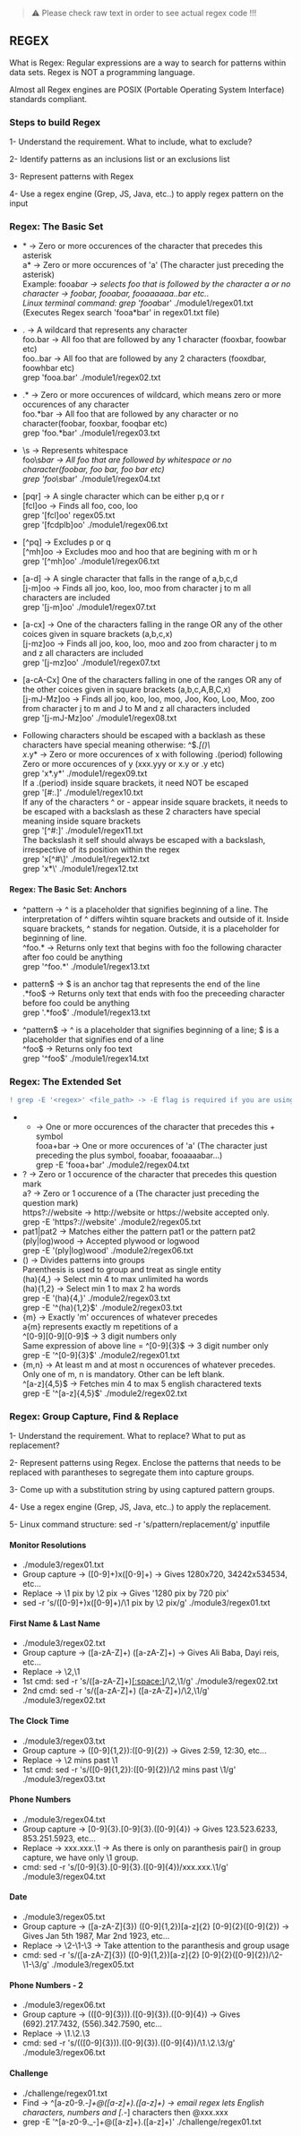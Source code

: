 > :warning: Please check raw text in order to see actual regex code !!!

## REGEX

What is Regex: Regular expressions are a way to search for patterns within data sets.
Regex is NOT a programming language.

Almost all Regex engines are POSIX (Portable Operating System Interface) standards compliant.

### Steps to build Regex
1- Understand the requirement. What to include, what to exclude?

2- Identify patterns as an inclusions list or an exclusions list

3- Represent patterns with Regex

4- Use a regex engine (Grep, JS, Java, etc..) to apply regex pattern on the input

### Regex: The Basic Set
- \* -> Zero or more occurences of the character that precedes this asterisk <br>
a* -> Zero or more occurences of 'a' (The character just preceding the asterisk) <br>
Example: fooa*bar -> selects foo that is followed by the character a or no character -> foobar, fooabar, fooaaaaaa..bar etc.. <br>
Linux terminal command: grep 'fooa*bar' ./module1/regex01.txt (Executes Regex search 'fooa*bar' in regex01.txt file)

- . -> A wildcard that represents any character<br>
foo.bar -> All foo that are followed by any 1 character (fooxbar, foowbar etc)<br>
foo..bar -> All foo that are followed by any 2 characters (fooxdbar, foowhbar etc)<br>
grep 'fooa.bar' ./module1/regex02.txt

- .* -> Zero or more occurences of wildcard, which means zero or more occurences of any character<br>
foo.*bar -> All foo that are followed by any character or no character(foobar, fooxbar, fooqbar etc)<br>
grep 'foo.*bar' ./module1/regex03.txt

- \s -> Represents whitespace<br>
foo\s*bar -> All foo that are followed by whitespace or no character(foobar, foo bar, foo  bar etc)<br>
grep 'foo\s*bar' ./module1/regex04.txt

- [pqr] -> A single character which can be either p,q or r<br>
[fcl]oo -> Finds all foo, coo, loo<br>
grep '[fcl]oo' regex05.txt <br>
grep '[fcdplb]oo' ./module1/regex06.txt

- [^pq] -> Excludes p or q<br>
[^mh]oo -> Excludes moo and hoo that are begining with m or h <br>
grep '[^mh]oo' ./module1/regex06.txt 

- [a-d] -> A single character that falls in the range of a,b,c,d <br>
[j-m]oo -> Finds all joo, koo, loo, moo from character j to m all characters are included <br>
grep '[j-m]oo' ./module1/regex07.txt <br>

- [a-cx] -> One of the characters falling in the range OR any of the other coices given in square brackets (a,b,c,x) <br>
[j-mz]oo -> Finds all joo, koo, loo, moo and zoo from character j to m and z all characters are included <br>
grep '[j-mz]oo' ./module1/regex07.txt

- [a-cA-Cx] One of the characters falling in one of the ranges OR any of the other coices given in square brackets (a,b,c,A,B,C,x) <br>
[j-mJ-Mz]oo -> Finds all joo, koo, loo, moo, Joo, Koo, Loo, Moo, zoo from character j to m and J to M and z all characters included <br>
grep '[j-mJ-Mz]oo' ./module1/regex08.txt

- Following characters should be escaped with a backlash as these characters have special meaning otherwise: ^$*.[()\ <br>
x*\.y* -> Zero or more occurences of x with following .(period) following Zero or more occurences of y (xxx.yyy or x.y or .y etc) <br>
grep 'x*\.y*' ./module1/regex09.txt <br>
If a .(period) inside square brackets, it need NOT be escaped <br>
grep '[#:.]' ./module1/regex10.txt <br>
If any of the characters ^ or - appear inside square brackets, it needs to be escaped with a backslash as these 2 characters have special meaning inside square brackets <br>
grep '[\^#:]' ./module1/regex11.txt <br> 
The backslash it self should always be escaped with a backslash, irrespective of its position within the regex <br>
grep 'x[\^#\\]' ./module1/regex12.txt <br>
grep 'x*\\' ./module1/regex12.txt

#### Regex: The Basic Set: Anchors
- ^pattern -> ^ is a placeholder that signifies beginning of a line. The interpretation of ^ differs wihtin square brackets and outside of it. Inside square brackets, ^ stands for negation. Outside, it is a placeholder for beginning of line. <br>
^foo.* -> Returns only text that begins with foo the following character after foo could be anything <br>
grep '^foo.*' ./module1/regex13.txt

- pattern$ -> $ is an anchor tag that represents the end of the line<br>
.*foo$ -> Returns only text that ends with foo the preceeding character before foo could be anything <br>
grep '.*foo$' ./module1/regex13.txt

- ^pattern$ -> ^ is a placeholder that signifies beginning of a line; $ is a placeholder that signifies end of a line<br>
^foo$ -> Returns only foo text<br>
grep '^foo$' ./module1/regex14.txt

### Regex: The Extended Set

```diff
! grep -E '<regex>' <file_path> -> -E flag is required if you are using Regex extended set on terminal commands
```

- + -> One or more occurences of the character that precedes this + symbol <br>
fooa+bar -> One or more occurences of 'a' (The character just preceding the plus symbol, fooabar, fooaaaabar...) <br>
grep -E 'fooa+bar' ./module2/regex04.txt <br>
- ? -> Zero or 1 occurence of the character that precedes this question mark<br>
a? -> Zero or 1 occurence of a (The character just preceding the question mark)<br>
https?://website -> http://website or https://website accepted only. <br>
grep -E 'https?://website' ./module2/regex05.txt
- pat1|pat2 -> Matches either the pattern pat1 or the pattern pat2 <br>
(ply|log)wood ->  Accepted plywood or logwood<br>
grep -E '(ply|log)wood' ./module2/regex06.txt
- () -> Divides patterns into groups <br>
Parenthesis is used to group and treat as single entity <br>
(ha){4,} -> Select min 4 to max unlimited ha words <br>
(ha){1,2} -> Select min 1 to max 2 ha words <br>
grep -E '(ha){4,}' ./module2/regex03.txt <br>
grep -E '^(ha){1,2}$' ./module2/regex03.txt <br>
- {m} -> Exactly 'm' occurences of whatever precedes <br>
a{m} represents exactly m repetitions of a <br>
^[0-9][0-9][0-9]$ -> 3 digit numbers only <br>
Same expression of above line = ^[0-9]{3}$ -> 3 digit number only <br>
grep -E '^[0-9]{3}$' ./module2/regex01.txt
- {m,n} -> At least m and at most n occurences of whatever precedes. <br>
Only one of m, n is mandatory. Other can be left blank. <br>
^[a-z]{4,5}$ -> Fetches min 4 to max 5 english charactered texts <br>
 grep -E '^[a-z]{4,5}$' ./module2/regex02.txt 

 ### Regex: Group Capture, Find & Replace
 1- Understand the requirement. What to replace? What to put as replacement?

 2- Represent patterns using Regex. Enclose the patterns that needs to be replaced with parantheses to segregate them into capture groups.

 3- Come up with a substitution string by using captured pattern groups.

 4- Use a regex engine (Grep, JS, Java, etc..) to apply the replacement.

 5- Linux command structure: sed -r 's/pattern/replacement/g' inputfile

#### Monitor Resolutions
- ./module3/regex01.txt
- Group capture -> ([0-9]+)x([0-9]+) -> Gives 1280x720, 34242x534534, etc...
- Replace -> \1 pix by \2 pix -> Gives '1280 pix by 720 pix'
- sed -r 's/([0-9]+)x([0-9]+)/\1 pix by \2 pix/g' ./module3/regex01.txt

#### First Name & Last Name
- ./module3/regex02.txt
- Group capture -> ([a-zA-Z]+) ([a-zA-Z]+) -> Gives Ali Baba, Dayi reis, etc...
- Replace -> \2,\1
- 1st cmd: sed -r 's/([a-zA-Z]+)[[:space:]]([a-zA-Z]+)/\2,\1/g' ./module3/regex02.txt
- 2nd cmd: sed -r 's/([a-zA-Z]+) ([a-zA-Z]+)/\2,\1/g' ./module3/regex02.txt

#### The Clock Time
- ./module3/regex03.txt
- Group capture -> ([0-9]{1,2}):([0-9]{2}) -> Gives 2:59, 12:30, etc...
- Replace -> \2 mins past \1
- 1st cmd: sed -r 's/([0-9]{1,2}):([0-9]{2})/\2 mins past \1/g' ./module3/regex03.txt

#### Phone Numbers
- ./module3/regex04.txt
- Group capture -> [0-9]{3}\.[0-9]{3}\.([0-9]{4}) -> Gives 123.523.6233, 853.251.5923, etc...
- Replace -> xxx.xxx.\1 -> As there is only on paranthesis pair() in group capture, we have only \1 group.
- cmd: sed -r 's/[0-9]{3}\.[0-9]{3}\.([0-9]{4})/xxx.xxx.\1/g' ./module3/regex04.txt

#### Date
- ./module3/regex05.txt
- Group capture -> ([a-zA-Z]{3}) ([0-9]{1,2})[a-z]{2} [0-9]{2}([0-9]{2}) -> Gives Jan 5th 1987, Mar 2nd 1923, etc...
- Replace -> \2-\1-\3 -> Take attention to the paranthesis and group usage
- cmd: sed -r 's/([a-zA-Z]{3}) ([0-9]{1,2})[a-z]{2} [0-9]{2}([0-9]{2})/\2-\1-\3/g' ./module3/regex05.txt

#### Phone Numbers - 2
- ./module3/regex06.txt
- Group capture -> \(([0-9]{3})\).([0-9]{3}).([0-9]{4}) -> Gives (692).217.7432, (556).342.7590, etc...
- Replace -> \1.\2.\3
- cmd: sed -r 's/\(([0-9]{3})\).([0-9]{3}).([0-9]{4})/\1.\2.\3/g' ./module3/regex06.txt

#### Challenge
- ./challenge/regex01.txt
- Find -> ^[a-z0-9._\-]+@([a-z]+)\.([a-z]+) -> email regex lets English characters, numbers and [.-_] characters then @xxx.xxx
- grep -E '^[a-z0-9._\-]+@([a-z]+)\.([a-z]+)' ./challenge/regex01.txt

